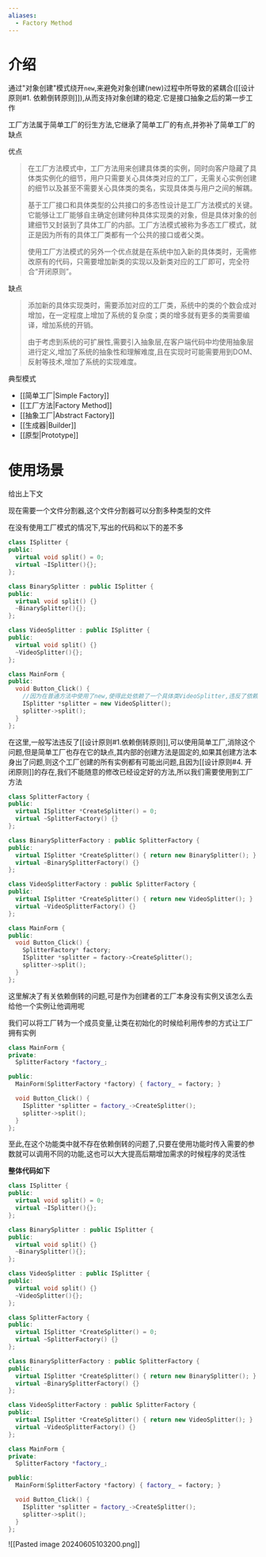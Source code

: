 ```yaml
---
aliases:
  - Factory Method
---
```


# 介绍

通过"对象创建"模式绕开`new`,来避免对象创建(new)过程中所导致的紧耦合([[设计原则#1. 依赖倒转原则]]),从而支持对象创建的稳定.它是接口抽象之后的第一步工作

工厂方法属于简单工厂的衍生方法,它继承了简单工厂的有点,并弥补了简单工厂的缺点

优点

> 在工厂方法模式中，工厂方法用来创建具体类的实例，同时向客户隐藏了具体类实例化的细节，用户只需要关心具体类对应的工厂，无需关心实例创建的细节以及甚至不需要关心具体类的类名，实现具体类与用户之间的解耦。
> 
> 基于工厂接口和具体类型的公共接口的多态性设计是工厂方法模式的关键。它能够让工厂能够自主确定创建何种具体实现类的对象，但是具体对象的创建细节又封装到了具体工厂的内部。工厂方法模式被称为多态工厂模式，就正是因为所有的具体工厂类都有一个公共的接口或者父类。
> 
> 使用工厂方法模式的另外一个优点就是在系统中加入新的具体类时，无需修改原有的代码，只需要增加新类的实现以及新类对应的工厂即可，完全符合“开闭原则”。

缺点

> 添加新的具体实现类时，需要添加对应的工厂类，系统中的类的个数会成对增加，在一定程度上增加了系统的复杂度；类的增多就有更多的类需要编译，增加系统的开销。
>
> 由于考虑到系统的可扩展性,需要引入抽象层,在客户端代码中均使用抽象层进行定义,增加了系统的抽象性和理解难度,且在实现时可能需要用到DOM、 反射等技术,增加了系统的实现难度。

典型模式

- [[简单工厂|Simple Factory]]
- [[工厂方法|Factory Method]]
- [[抽象工厂|Abstract Factory]]
- [[生成器|Builder]]
- [[原型|Prototype]]

# 使用场景

给出上下文

现在需要一个文件分割器,这个文件分割器可以分割多种类型的文件

在没有使用工厂模式的情况下,写出的代码和以下的差不多

```C++
class ISplitter {
public:
  virtual void split() = 0;
  virtual ~ISplitter(){};
};

class BinarySplitter : public ISplitter {
public:
  virtual void split() {}
  ~BinarySplitter(){};
};

class VideoSplitter : public ISplitter {
public:
  virtual void split() {}
  ~VideoSplitter(){};
};

class MainForm {
public:
  void Button_Click() {
    //因为在普通方法中使用了new,使得此处依赖了一个具体类VideoSplitter,违反了依赖倒转原则
    ISplitter *splitter = new VideoSplitter();
    splitter->split();
  }
};
```

在这里,一般写法违反了[[设计原则#1.依赖倒转原则]],可以使用简单工厂,消除这个问题,但是简单工厂也存在它的缺点,其内部的创建方法是固定的,如果其创建方法本身出了问题,则这个工厂创建的所有实例都有可能出问题,且因为[[设计原则#4. 开闭原则]]的存在,我们不能随意的修改已经设定好的方法,所以我们需要使用到工厂方法

```c++
class SplitterFactory {
public:
  virtual ISplitter *CreateSplitter() = 0;
  virtual ~SplitterFactory() {}
};

class BinarySplitterFactory : public SplitterFactory {
public:
  virtual ISplitter *CreateSplitter() { return new BinarySplitter(); }
  virtual ~BinarySplitterFactory() {}
};

class VideoSplitterFactory : public SplitterFactory {
public:
  virtual ISplitter *CreateSplitter() { return new VideoSplitter(); }
  virtual ~VideoSplitterFactory() {}
};

class MainForm {
public:
  void Button_Click() {
    SplitterFactory* factory;
    ISplitter *splitter = factory->CreateSplitter();
    splitter->split();
  }
};
```

这里解决了有关依赖倒转的问题,可是作为创建者的工厂本身没有实例又该怎么去给他一个实例让他调用呢

我们可以将工厂转为一个成员变量,让类在初始化的时候给利用传参的方式让工厂拥有实例

```c++
class MainForm {
private:
  SplitterFactory *factory_;

public:
  MainForm(SplitterFactory *factory) { factory_ = factory; }

  void Button_Click() {
    ISplitter *splitter = factory_->CreateSplitter();
    splitter->split();
  }
};
```

至此,在这个功能类中就不存在依赖倒转的问题了,只要在使用功能时传入需要的参数就可以调用不同的功能,这也可以大大提高后期增加需求的时候程序的灵活性

**整体代码如下**

```c++
class ISplitter {
public:
  virtual void split() = 0;
  virtual ~ISplitter(){};
};

class BinarySplitter : public ISplitter {
public:
  virtual void split() {}
  ~BinarySplitter(){};
};

class VideoSplitter : public ISplitter {
public:
  virtual void split() {}
  ~VideoSplitter(){};
};

class SplitterFactory {
public:
  virtual ISplitter *CreateSplitter() = 0;
  virtual ~SplitterFactory() {}
};

class BinarySplitterFactory : public SplitterFactory {
public:
  virtual ISplitter *CreateSplitter() { return new BinarySplitter(); }
  virtual ~BinarySplitterFactory() {}
};

class VideoSplitterFactory : public SplitterFactory {
public:
  virtual ISplitter *CreateSplitter() { return new VideoSplitter(); }
  virtual ~VideoSplitterFactory() {}
};

class MainForm {
private:
  SplitterFactory *factory_;

public:
  MainForm(SplitterFactory *factory) { factory_ = factory; }

  void Button_Click() {
    ISplitter *splitter = factory_->CreateSplitter();
    splitter->split();
  }
};
```

![[Pasted image 20240605103200.png]]